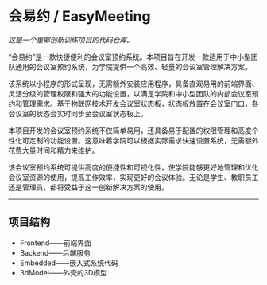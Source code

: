 # 会易约 / EasyMeeting

*这是一个重邮创新训练项目的代码仓库。*

“会易约”是一款快捷便利的会议室预约系统。本项目旨在开发一款适用于中小型团队通用的会议室预约系统，为学院提供一个高效、轻量的会议室管理解决方案。

该系统以小程序的形式呈现，无需额外安装应用程序，具备直观易用的前端界面、灵活分级的管理权限和强大的功能设置，以满足学院和中小型团队的内部会议室预约和管理需求。基于物联网技术开发会议室状态板，状态板放置在会议室门口，各会议室的状态会实时同步至会议室状态板上。

本项目开发的会议室预约系统不仅简单易用，还具备易于配置的权限管理和高度个性化可定制的功能设置。这意味着学院可以根据实际需求快速设置系统，无需额外花费大量时间和精力来维护。

该会议室预约系统可提供高度的便捷性和可视化性，使学院能够更好地管理和优化会议室资源的使用，提高工作效率，实现更好的会议体验。无论是学生、教职员工还是管理员，都将受益于这一创新解决方案的使用。

---

## 项目结构

- Frontend——前端界面
- Backend——后端服务
- Embedded——嵌入式系统代码
- 3dModel——外壳的3D模型